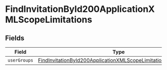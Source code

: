 # FindInvitationById200ApplicationXMLScopeLimitations


## Fields

| Field                                                                                                                                                       | Type                                                                                                                                                        | Required                                                                                                                                                    | Description                                                                                                                                                 |
| ----------------------------------------------------------------------------------------------------------------------------------------------------------- | ----------------------------------------------------------------------------------------------------------------------------------------------------------- | ----------------------------------------------------------------------------------------------------------------------------------------------------------- | ----------------------------------------------------------------------------------------------------------------------------------------------------------- |
| `userGroups`                                                                                                                                                | [FindInvitationById200ApplicationXMLScopeLimitationsUserGroups](../../models/operations/findinvitationbyid200applicationxmlscopelimitationsusergroups.md)[] | :heavy_minus_sign:                                                                                                                                          | N/A                                                                                                                                                         |